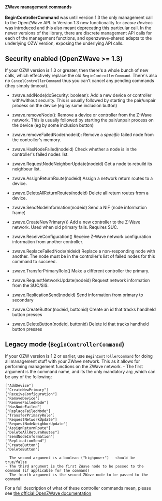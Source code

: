 #### ZWave management commands

**BeginControllerCommand** was until version 1.3 the only management call to the
OpenZWave API. In Version 1.3 new functionality for *secure devices* was introduced
and this also meant deprecating this particular call. In the newer versions of
the library, there are discrete management API calls for each of the management
functions, and openzwave-shared adapts to the underlying OZW version, exposing
the underlying API calls.

## Security enabled (OpenZWave >= 1.3)
If your OZW version is 1.3 or greater, then there's a whole bunch of new calls,
which effectively replace the old `BeginControllerCommand`. There's also no
`CancelControllerCommand` thus you can't cancel any pending commands (they simply
  timeout).

-  zwave.addNode(doSecurity: boolean):
  Add a new device or controller with/without security. This is usually followed
  by starting the pair/unpair process on the device (eg by some inclusion button)

-  zwave.removeNode():
  Remove a device or controller from the Z-Wave network. This is usually followed
  by starting the pair/unpair process on the device (eg by some inclusion button)

-  zwave.removeFailedNode(nodeid):
  Remove a *specific* failed node from the controller's memory.

-  zwave.HasNodeFailed(nodeid)
  Check whether a node is in the controller's failed nodes list.

-  zwave.RequestNodeNeighborUpdate(nodeid)
  Get a node to rebuild its neighbour list.

-  zwave.AssignReturnRoute(nodeid)
  Assign a network return routes to a device.

-  zwave.DeleteAllReturnRoutes(nodeid)
  Delete all return routes from a device.

-  zwave.SendNodeInformation(nodeid)
  Send a NIF (node information frame)

-  zwave.CreateNewPrimary())
  Add a new controller to the Z-Wave network. Used when old primary fails. Requires SUC.

-  zwave.ReceiveConfiguration()
    Receive Z-Wave network configuration information from another controller.

-  zwave.ReplaceFailedNode(nideid)
  Replace a non-responding node with another. The node must be in the controller's list of failed nodes for this command to succeed.

-  zwave.TransferPrimaryRole()
  Make a different controller the primary.

-  zwave.RequestNetworkUpdate(nodeid)
  Request network information from the SUC/SIS.

-  zwave.ReplicationSend(nodeid)
  Send information from primary to secondary

-  zwave.CreateButton(nodeid, buttonid)
  Create an id that tracks handheld button presses

-  zwave.DeleteButton(nodeid, buttonid)
  Delete id that tracks handheld button presses



## Legacy mode (`BeginControllerCommand`)
If your OZW version is 1.2 or earlier, use `BeginControllerCommand` for doing
all management stuff with your ZWave network. This
as it allows for performing management functions on the ZWave network.
    - The first argument is the command name, and its the only mandatory arg ,which can be any of the following:

```
["AddDevice"]
["CreateNewPrimary"]
["ReceiveConfiguration"]
["RemoveDevice"]
["RemoveFailedNode"]
["HasNodeFailed"]
["ReplaceFailedNode"]
["TransferPrimaryRole"]
["RequestNetworkUpdate"]
["RequestNodeNeighborUpdate"]
["AssignReturnRoute"]
["DeleteAllReturnRoutes"]
["SendNodeInformation"]
["ReplicationSend"]
["CreateButton"]
["DeleteButton"]
```


    - The second argument is a boolean ("highpower") - should be true/false
    - The third argument is the first ZWave node to be passed to the command (if applicable for the command)
    - The fourth argument is the second ZWave node to be passed to the command

For a full description of what of these controller commands mean, please see
[the official OpenZWave documentation](http://www.openzwave.com/dev/classOpenZWave_1_1Driver.html#ac1a7f80c64bd9e5147be468b7b5a40d9)
